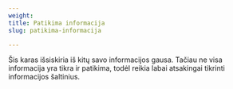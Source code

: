 ```yaml
---
weight: 
title: Patikima informacija
slug: patikima-informacija

---
```

Šis karas išsiskiria iš kitų savo informacijos gausa. Tačiau ne visa informacija yra tikra ir patikima, todėl reikia labai atsakingai tikrinti informacijos šaltinius.